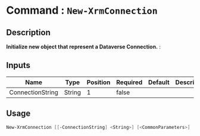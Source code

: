 # Command : `New-XrmConnection` 

## Description

**Initialize new object that represent a Dataverse Connection.** : 

## Inputs

Name|Type|Position|Required|Default|Description
----|----|--------|--------|-------|-----------
ConnectionString|String|1|false||


## Usage

```Powershell 
New-XrmConnection [[-ConnectionString] <String>] [<CommonParameters>]
``` 


